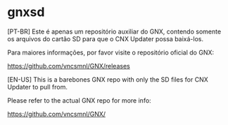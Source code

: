 # gnxsd

[PT-BR] 
Este é apenas um repositório auxiliar do GNX, contendo somente os arquivos do cartão SD para que o CNX Updater possa baixá-los.

Para maiores informações, por favor visite o repositório oficial do GNX:

https://github.com/vncsmnl/GNX/releases



[EN-US]
This is a barebones GNX repo with only the SD files for CNX Updater to pull from. 

Please refer to the actual GNX repo for more info:

https://github.com/vncsmnl/GNX/
